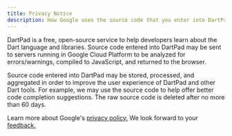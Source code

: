 ```yaml
---
title: Privacy Notice
description: How Google uses the source code that you enter into DartPad.
---
```


DartPad is a free, open-source service to help developers learn about the Dart
language and libraries. Source code entered into DartPad may be sent to servers
running in Google Cloud Platform to be analyzed for errors/warnings, compiled to
JavaScript, and returned to the browser.

Source code entered into DartPad may be stored, processed, and aggregated in
order to improve the user experience of DartPad and other Dart tools. For
example, we may use the source code to help offer better code completion
suggestions. The raw source code is deleted after no more than 60 days.

Learn more about Google's [privacy
policy.](http://www.google.com/policies/privacy/) We look forward to your
[feedback.](https://github.com/dart-lang/dart-pad/issues)